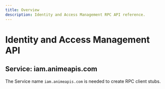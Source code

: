 ```yaml
---
title: Overview
description: Identity and Access Management RPC API reference.
---
```


# Identity and Access Management API

## Service: iam.animeapis.com

The Service name `iam.animeapis.com` is needed to create RPC client stubs.
